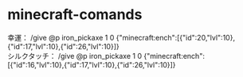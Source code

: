 # minecraft-comands
幸運： /give @p iron_pickaxe 1 0 {"minecraft:ench":[{"id":20,"lvl":10},{"id":17,"lvl":10},{"id":26,"lvl":10}]}<br>
シルクタッチ： /give @p iron_pickaxe 1 0 {"minecraft:ench":[{"id":16,"lvl":10},{"id":17,"lvl":10},{"id":26,"lvl":10}]}

